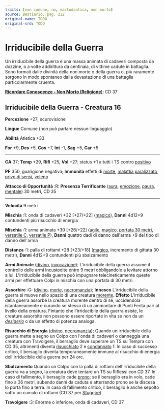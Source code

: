 ```yaml
---
traits: [non comune, nm, mastodontica, non morto]
source: Bestiario, pag. 212
original-name: TODO
original-srd: TODO
---
```


# Irriducibile della Guerra

Un irriducibile della guerra è una massa animata di cadaveri composta da
dozzine, o a volte addirittura da centinaia, di vittime cadute in battaglia.
Sono formati dalle divinità della non morte o della guerra o, più raramente
sorgono in modo spontaneo dalla devastazione di una battaglia particolarmente
cruenta.

**[Ricordare Conoscenze - Non Morto (Religione)](/azioni/ricordare-conoscenze)**:
CD 37

## Irriducibile della Guerra - Creatura 16

**Percezione** +27; scurovisione

**Lingue** Comune (non può parlare nessun linguaggio)

**Abilità** Atletica +33

**For** +9, **Des** +5, **Cos** +7, **Int** -1, **Sag** +5, **Car** +5

---

**CA** 37; **Temp** +29, **Rifl** +25, **Vol** +27; status +1 a tutti i TS
contro [positivo](/tratti/positivo)

**PF** 350, guarigione negativa; **Immunità** effetti di [morte](/tratti/morte),
[malattia](/tratti/malattia),[paralizzato](/condizioni/paralizzato),
[privo di sensi](/condizioni/privo-di-sensi), [veleno](/tratti/veleno)

**Attacco di Opportunità** :R: **Presenza Terrificante** ([aura](/tratti/aura),
[emozione](/tratti/emozione), [paura](/tratti/paura),
[mentale](/tratti/mentale)) 30 metri, CD 35

---

**Velocità** 9 metri

**Mischia** :1: onda di cadaveri +32 \[+27/+22] ([magico](/tratti/magico)),
**Danni** 4d12+9 contundenti più risucchio di energia

**Mischia** :1: arma animata +30 \[+26/+22] ([agile](/tratti/agile),
[magico](/tratti/magico), [portata 30 metri](/tratti/portata),
[versatile C](/tratti/versatile), [versatile P](/tratti/versatile)), **Danni**
quattro dadi di danno dell'arma +9 del tipo di danno dell'arma

**Distanza** :1: palla di rottami +28 \[+23/+18] ([magico](/tratti/magico),
incremento di gittata 30 metri), **Danni** 4d12+9 contundenti più sbalzamento

**Armi Animate** ([divino](/tratti/divino), [invocazione](/tratti/invocazione));
L'irriducibile della guerra assume il controllo delle armi incustodite entro 9
metri obbligandole a levitare attorno a lui. L'irriducibile della guerra può
impugnare telecineticamente queste armi per effettuare Colpi in mischia con una
portata di 30 metri.

**Assorbire** :G: ([divino](/tratti/divino), [morte](/tratti/morte),
[necromanzia](/tratti/necromanzia)); **Innesco** L'irriducibile della guerra si
muove nello spazio di una creatura [morente](/condizioni/morente). **Effetto**
L'irriducibile della guerra assorbe la creatura morente dentro di sé,
uccidendola istantaneamente e curando se stesso di un ammontare di Punti Ferita
pari al livello della creatura. Fintanto che l'irriducibile della guerra esiste,
le creature assorbite non possono essere riportate in vita se non da un
_[desiderio](/incantesimi/desiderio)_ o da un effetto di potenza analoga.

**Risucchio di Energia** ([divino](/tratti/divino),
[necromanzia](/tratti/necromanzia)); Quando un irriducibile della guerra mette a
segno un Colpo con l'onda di cadaveri o danneggia una creatura con Travolgere,
il bersaglio deve superare un TS su Tempra con CD 35, altrimenti diventa
[risucchiato](/condizioni/risucchiato) 2 e
[condannato](/condizioni/condannato) 1. ln caso di successo critico, il
bersaglio diventa temporaneamente immune al risucchio di energia
dell'irriducibile della guerra per 24 ore.

**Sbalzamento** Quando un Colpo con la palla di rottami dell'irriducibile della
guerra va a segno, la creatura deve tentare un TS su Riflessi con CD 37. ln caso
di fallimento, il bersaglio cade [prono](/condizioni/prono); se il bersaglio era
in volo, cade fino a 36 metri, subendo danni da caduta e atterrando prono se la
discesa lo porta fino a terra. ln caso di fallimento critico, il bersaglio è
anche sepolto sotto un cumulo di rottami (CD 37 per
[Sfuggire](/azioni/sfuggire)).

**Travolgere** :3: Enorme o inferiore, onda di cadaveri, CD 37
